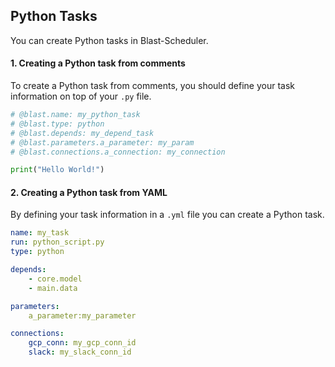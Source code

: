 ## Python Tasks

You can create Python tasks in Blast-Scheduler.

#### 1. Creating a Python task from comments
To create a Python task from comments, you should define your task information on top of your `.py` file. 

```python
# @blast.name: my_python_task
# @blast.type: python
# @blast.depends: my_depend_task
# @blast.parameters.a_parameter: my_param
# @blast.connections.a_connection: my_connection

print("Hello World!")
```

#### 2. Creating a Python task from YAML
By defining your task information in a `.yml` file you can create a Python task. 

```yaml
name: my_task
run: python_script.py
type: python

depends:
    - core.model
    - main.data

parameters:
    a_parameter:my_parameter

connections:
    gcp_conn: my_gcp_conn_id
    slack: my_slack_conn_id	
```

